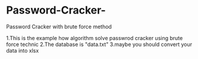 # Password-Cracker-
Password Cracker with brute force method

1.This is the example how algorithm solve passwrod cracker using brute force technic
2.The database is "data.txt"
3.maybe you should convert your data into xlsx
